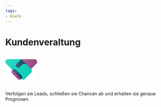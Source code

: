 ```yaml
---
tags:
- HowTo
---
```

# Kundenveraltung
![icons_odoo_crm](assets/icons_odoo_crm.png)

Verfolgen sie Leads, schließen sie Chancen ab und erhalten sie genaue Prognosen.